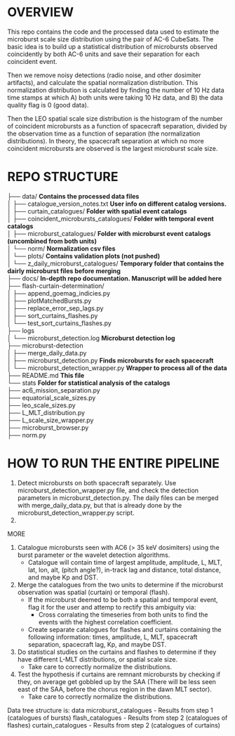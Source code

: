 # OVERVIEW

This repo contains the code and the processed data used to
estimate the microburst scale size distribution using the
pair of AC-6 CubeSats. The basic idea is to build up a 
statistical distribution of microbursts observed 
coincidently by both AC-6 units and save their separation
for each coincident event.

Then we remove noisy detections (radio noise, and other 
dosimiter artifacts), and calculate the spatial
normalization distribution. This normalization distribution
is calculated by finding the number of 10 Hz data time stamps
at which A) both units were taking 10 Hz data, and B) the data
quality flag is 0 (good data). 

Then the LEO spatial scale size distribution is the histogram
of the number of coincident microbursts as a function of 
spacecraft separation, divided by the observation time as a 
function of separation (the normalization distributions). In 
theory, the spacecraft separation at which no more coincident
microbursts are observed is the largest microburst scale size.

# REPO STRUCTURE
├── data/ **Contains the processed data files** <br />
│   ├── catalogue_version_notes.txt **User info on different catalog versions.** <br />
│   ├── curtain_catalogues/ **Folder with spatial event catalogs** <br />
│   ├── coincident_microbursts_catalogues/ **Folder with temporal event catalogs** <br />
│   ├── microburst_catalogues/ **Folder with microburst event catalogs (uncombined from both units)** <br />
│   └── norm/ **Normalization csv files** <br />
│   └── plots/ **Contains validation plots (not pushed)** <br />
│   └── z_daily_microburst_catalogues/ **Temporary folder that contains the dairly microburst files before merging** <br />
├── docs/ **In-depth repo documentation. Manuscript will be added here** <br />
├── flash-curtain-determination/ <br />
│   ├── append_goemag_indicies.py <br />
│   ├── plotMatchedBursts.py <br />
│   ├── replace_error_sep_lags.py <br />
│   ├── sort_curtains_flashes.py <br />
│   └── test_sort_curtains_flashes.py <br />
├── logs <br />
│   └── microburst_detection.log **Microburst detection log**<br />
├── microburst-detection <br />
│   ├── merge_daily_data.py <br />
│   ├── microburst_detection.py **Finds microbursts for each spacecraft** <br /> 
│   └── microburst_detection_wrapper.py **Wrapper to process all of the data** <br />
├── README.md **This file** <br />
└── stats **Folder for statistical analysis of the catalogs** <br />
    ├── ac6_mission_separation.py <br />
    ├── equatorial_scale_sizes.py <br />
    ├── leo_scale_sizes.py <br />
    ├── L_MLT_distribution.py <br />
    ├── L_scale_size_wrapper.py <br />
    ├── microburst_browser.py <br />
    ├── norm.py <br />

# HOW TO RUN THE ENTIRE PIPELINE
1. Detect microbursts on both spacecraft separately. Use microburst_detection_wrapper.py
   file, and check the detection parameters in microburst_detection.py. The daily files
   can be merged with merge_daily_data.py, but that is already done by the 
   microburst_detection_wrapper.py script.
2. 


MORE 
1) Catalogue microbursts seen with AC6 (> 35 keV dosimiters)
    using the burst parameter or the wavelet detection algorithms.
    - Catalogue will contain time of largest amplitude,
        amplitude, L, MLT, lat, lon, alt, (pitch angle?),
        in-track lag and distance, total distance, and maybe Kp and DST.
2) Merge the catalogues from the two units to determine if the
    microburst observation was spatial (curtain) or temporal 
    (flash).
    - If the microburst deemed to be both a spatial and temporal 
        event, flag it for the user and attemp to rectify this 
        ambiguity via:
        - Cross corralating the timeseries from both units to find
          the events with the highest correlation coefficient. 
    - Create separate catalogues for flashes and curtains containing
        the following information: times, amplitude, L, MLT, 
        spacecraft separation, spacecraft lag, Kp, and maybe DST.
3) Do statistical studies on the curtains and flashes to determine
    if they have different L-MLT distributions, or spatial
    scale size. 
    - Take care to correctly normalize the distributions.
4) Test the hypothesis if curtains are remnant microbursts by 
    checking if they, on average get gobbled up by the SAA 
    (There will be less seen east of the SAA, before the chorus 
    region in the dawn MLT sector).
    - Take care to correctly normalize the distributions.

Data tree structure is:
data
    microburst_catalogues - Results from step 1 (catalogues of bursts)
    flash_catalogues - Results from step 2 (catalogues of flashes)
    curtain_catalogues - Results from step 2 (catalogues of curtains)